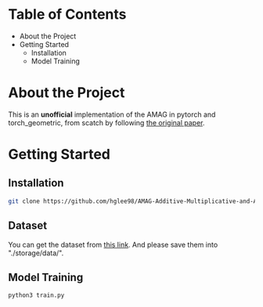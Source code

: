 # Table of Contents 
* About the Project 
* Getting Started 
	* Installation 
	* Model Training 


# About the Project 
This is an **unofficial** implementation of the AMAG in pytorch and torch_geometric, from scatch by following [the original paper](https://openreview.net/forum?id=7ntI4kcoqG). 

# Getting Started 
## Installation 
```sh
git clone https://github.com/hglee98/AMAG-Additive-Multiplicative-and-Adaptive-Graph-Neural-Network-For-Forecasting-Neuron-Activity.git
```
## Dataset 
You can get the dataset from [this link](https://zenodo.org/doi/10.5281/zenodo.10139709). And please save them into "./storage/data/".


## Model Training 
```sh
python3 train.py
```

